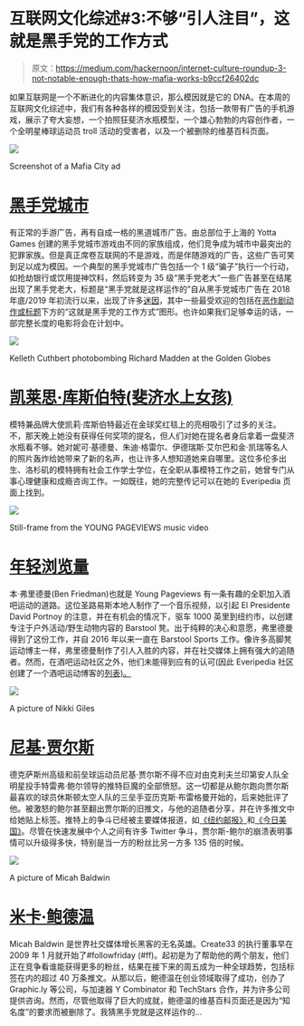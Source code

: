 # 互联网文化综述#3:不够“引人注目”，这就是黑手党的工作方式

> 原文：<https://medium.com/hackernoon/internet-culture-roundup-3-not-notable-enough-thats-how-mafia-works-b9ccf26402dc>

如果互联网是一个不断进化的内容集体意识，那么模因就是它的 DNA。在本周的互联网文化综述中，我们有各种各样的模因受到关注，包括一款带有广告的手机游戏，展示了夸大妄想，一个拍照狂斐济水瓶模型，一个雄心勃勃的内容创作者，一个全明星棒球运动员 troll 活动的受害者，以及一个被删除的维基百科页面。

![](img/17a046887378892385e92f2babd30cca.png)

Screenshot of a Mafia City ad

# [黑手党城市](https://everipedia.org/wiki/lang_en/mafia-city-game-meme/)

有正常的手游广告，再有自成一格的黑道城市广告。由总部位于上海的 Yotta Games 创建的黑手党城市游戏由不同的家族组成，他们竞争成为城市中最突出的犯罪家族。但是真正席卷互联网的不是游戏，而是伴随游戏的广告，这些广告可笑到足以成为模因。一个典型的黑手党城市广告包括一个 1 级“骗子”执行一个行动，如抢劫银行或饮用提神饮料，然后转变为 35 级“黑手党老大”一些广告甚至在结尾出现了黑手党老大，标题是“黑手党就是这样运作的”自从黑手党城市广告在 2018 年底/2019 年初流行以来，出现了许多[迷因](https://www.youtube.com/watch?v=HA0Ruk7b4rI)，其中一些最受欢迎的包括在[恶作剧动作或标题](https://knowyourmeme.com/photos/1445159-thats-how-mafia-works)下方的“这就是黑手党的工作方式”图形。也许如果我们足够幸运的话，一部完整长度的电影将会在计划中。

![](img/03006fcbf939babdccda448d89e04310.png)

Kelleth Cuthbert photobombing Richard Madden at the Golden Globes

# [凯莱思·库斯伯特(斐济水上女孩)](https://everipedia.org/wiki/lang_en/kelleth-cuthbert/)

模特兼品牌大使凯莉·库斯伯特最近在金球奖红毯上的亮相吸引了过多的关注。不，那天晚上她没有获得任何奖项的提名，但人们对她在提名者身后拿着一盘斐济水瓶看不够。她对妮可·基德曼、朱迪·格雷尔、伊德瑞斯·艾尔巴和金·凯瑞等名人的照片轰炸给她带来了新的名声，也让许多人想知道她来自哪里。这位多伦多出生、洛杉矶的模特拥有社会工作学士学位，在全职从事模特工作之前，她曾专门从事心理健康和成瘾咨询工作。一如既往，她的完整传记可以在她的 Everipedia 页面上找到。

![](img/9bdad2914678265e6e4734c2c1a7ad27.png)

Still-frame from the YOUNG PAGEVIEWS music video

# [年轻浏览量](https://everipedia.org/wiki/lang_en/young-pageviews/)

本·弗里德曼(Ben Friedman)也就是 Young Pageviews 有一条有趣的全职加入酒吧运动的道路。这位圣路易斯本地人制作了一个音乐视频，以引起 El Presidente David Portnoy 的注意，并在有机会的情况下，驱车 1000 英里到纽约市，以创建专注于户外活动/野生动物内容的 Barstool 凳。出于纯粹的决心和意愿，弗里德曼得到了这份工作，并自 2016 年以来一直在 Barstool Sports 工作。像许多高脚凳运动博主一样，弗里德曼制作了引人入胜的内容，并在社交媒体上拥有强大的追随者。然而，在酒吧运动社区之外，他们未能得到应有的认可(因此 Everipedia 社区创建了一个酒吧运动博客的[列表)。](https://everipedia.org/wiki/lang_en/list-of-bloggers-at-barstool-sports/)

![](img/fd8633c7c247dd6d316956797e77e837.png)

A picture of Nikki Giles

# [尼基·贾尔斯](https://everipedia.org/wiki/lang_en/nikki-giles/)

德克萨斯州高级和前垒球运动员尼基·贾尔斯不得不应对由克利夫兰印第安人队全明星投手特雷弗·鲍尔领导的推特巨魔的全部愤怒。这一切都是从鲍尔跑向贾尔斯最喜欢的球员休斯顿太空人队的三垒手亚历克斯·布雷格曼开始的，后来她批评了他。被激怒的鲍尔甚至翻出贾尔斯的旧推文，与他的追随者分享，并在许多推文中给她贴上标签。推特上的争斗已经被主要媒体报道，如[《纽约邮报》](https://nypost.com/2019/01/09/college-student-in-hell-since-trevor-bauer-twitter-war/)和[《今日美国》](https://www.usatoday.com/story/sports/mlb/2019/01/08/trevor-bauer-twitter-nikki-giles/2517721002/)。尽管在快速发展中个人之间有许多 Twitter 争斗，贾尔斯-鲍尔的崩溃表明事情可以升级得多快，特别是当一方的粉丝比另一方多 135 倍的时候。

![](img/d8b65759bff77539f50e29292af16aef.png)

A picture of Micah Baldwin

# [米卡·鲍德温](https://everipedia.org/wiki/lang_en/Micah_Baldwin/?fbclid=IwAR3N-FF0X61jIxysTwJiqYBl6WxqmKHk3IZEZVMH4NcWK35sBS29owLhMuE)

Micah Baldwin 是世界社交媒体增长黑客的无名英雄。Create33 的执行董事早在 2009 年 1 月就开始了#followfriday (#ff)。起初是为了帮助他的两个朋友，他们正在竞争看谁能获得更多的粉丝，结果在接下来的周五成为一种全球趋势，包括标签在内的超过 40 万条推文。从那以后，鲍德温在创业领域取得了成功，创办了 Graphic.ly 等公司，与加速器 Y Combinator 和 TechStars 合作，并为许多公司提供咨询。然而，尽管他取得了巨大的成就，鲍德温的维基百科页面还是因为“知名度”的要求而被删除了。我猜黑手党就是这样运作的…